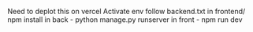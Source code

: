 Need to deplot this on vercel
Activate env
follow backend.txt
in frontend/ npm install
in back - python manage.py runserver
in front - npm run dev

